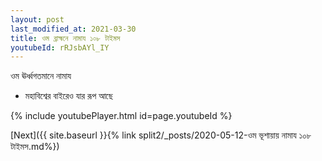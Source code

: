 ```yaml
---
layout: post
last_modified_at: 2021-03-30
title: ওম ব্রাহ্মনে নামায ১০৮ টাইমস
youtubeId: rRJsbAYl_IY
---
```

 
 
 ওম ঊর্ধ্বগতমানে নামায  
 
 -  মহাবিশ্বের বাইরেও যার রূপ আছে 
 
  
 
  
 
 
 
 
 
 


{% include youtubePlayer.html id=page.youtubeId %}
 
[Next]({{ site.baseurl }}{% link  split2/_posts/2020-05-12-ওম ভূশায়ায় নামায ১০৮ টাইমস.md%})
 
